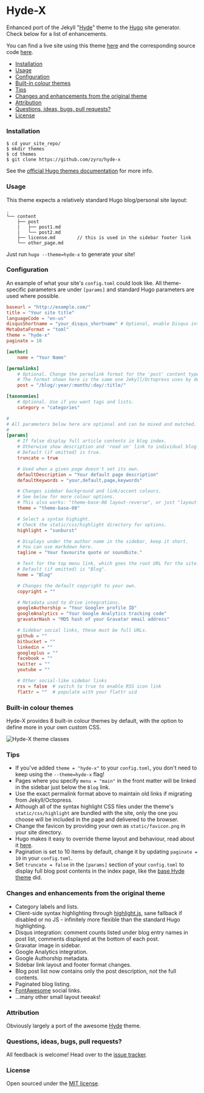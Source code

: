 Hyde-X
======

Enhanced port of the Jekyll "[Hyde](https://github.com/poole/hyde)" theme to the [Hugo](http://gohugo.io) site generator. Check below for a list of enhancements.

You can find a live site using this theme [here](http://andreimihu.com) and the corresponding source code [here](https://github.com/zyro/andreimihu.com).

* [Installation](#installation)
* [Usage](#usage)
* [Configuration](#configuration)
* [Built-in colour themes](#built-in-colour-themes)
* [Tips](#tips)
* [Changes and enhancements from the original theme](#changes-and-enhancements-from-the-original-theme)
* [Attribution](#attribution)
* [Questions, ideas, bugs, pull requests?](#questions-ideas-bugs-pull-requests)
* [License](#license)

### Installation

```
$ cd your_site_repo/
$ mkdir themes
$ cd themes
$ git clone https://github.com/zyro/hyde-x
```

See the [official Hugo themes documentation](http://gohugo.io/themes/installing) for more info.

### Usage

This theme expects a relatively standard Hugo blog/personal site layout:
```
.
└── content
    ├── post
    |   ├── post1.md
    |   └── post2.md
    ├── license.md        // this is used in the sidebar footer link
    └── other_page.md
```

Just run `hugo --theme=hyde-x` to generate your site!

### Configuration

An example of what your site's `config.toml` could look like. All theme-specific parameters are under `[params]` and standard Hugo parameters are used where possible.

``` toml
baseurl = "http://example.com/"
title = "Your site title"
languageCode = "en-us"
disqusShortname = "your_disqus_shortname" # Optional, enable Disqus integration
MetaDataFormat = "toml"
theme = "hyde-x"
paginate = 10

[author]
    name = "Your Name"

[permalinks]
    # Optional. Change the permalink format for the 'post' content type.
    # The format shown here is the same one Jekyll/Octopress uses by default.
    post = "/blog/:year/:month/:day/:title/"

[taxonomies]
    # Optional. Use if you want tags and lists.
    category = "categories"

#
# All parameters below here are optional and can be mixed and matched.
#
[params]
    # If false display full article contents in blog index.
    # Otherwise show description and 'read on' link to individual blog post page.
    # Default (if omitted) is true.
    truncate = true

    # Used when a given page doesn't set its own.
    defaultDescription = "Your default page description"
    defaultKeywords = "your,default,page,keywords"

    # Changes sidebar background and link/accent colours.
    # See below for more colour options.
    # This also works: "theme-base-08 layout-reverse", or just "layout-reverse".
    theme = "theme-base-08"

    # Select a syntax highight.
    # Check the static/css/highlight directory for options.
    highlight = "sunburst"

    # Displays under the author name in the sidebar, keep it short.
    # You can use markdown here.
    tagline = "Your favourite quote or soundbite."

    # Text for the top menu link, which goes the root URL for the site.
    # Default (if omitted) is "Blog".
    home = "Blog"

    # Changes the default copyright to your own.
    copyright = ""

    # Metadata used to drive integrations.
    googleAuthorship = "Your Google+ profile ID"
    googleAnalytics = "Your Google Analytics tracking code"
    gravatarHash = "MD5 hash of your Gravatar email address"

    # Sidebar social links, these must be full URLs.
    github = ""
    bitbucket = ""
    linkedin = ""
    googleplus = ""
    facebook = ""
    twitter = ""
    youtube = ""

    # Other social-like sidebar links
    rss = false  # switch to true to enable RSS icon link
    flattr = ""  # populate with your flattr uid
```

### Built-in colour themes

Hyde-X provides 8 built-in colour themes by default, with the option to define more in your own custom CSS.

![Hyde-X theme classes](https://github.com/zyro/hyde-x/blob/master/images/theme-colours.png)

### Tips

* If you've added `theme = "hyde-x"` to your `config.toml`, you don't need to keep using the `--theme=hyde-x` flag!
* Pages where you specify `menu = "main"` in the front matter will be linked in the sidebar just below the `Blog` link.
* Use the exact permalink format above to maintain old links if migrating from Jekyll/Octopress.
* Although all of the syntax highlight CSS files under the theme's `static/css/highlight` are bundled with the site, only the one you choose will be included in the page and delivered to the browser.
* Change the favicon by providing your own as `static/favicon.png` in your site directory.
* Hugo makes it easy to override theme layout and behaviour, read about it [here](http://gohugo.io/themes/customizing).
* Pagination is set to 10 items by default, change it by updating `paginate = 10` in your `config.toml`.
* Set `truncate = false` in the `[params]` section of your `config.toml` to display full blog post contents in the index page, like the [base Hyde theme](https://github.com/poole/hyde) did.

### Changes and enhancements from the original theme

* Category labels and lists.
* Client-side syntax highlighting through [highlight.js](https://highlightjs.org/), sane fallback if disabled or no JS - infinitely more flexible than the standard Hugo highlighting.
* Disqus integration: comment counts listed under blog entry names in post list, comments displayed at the bottom of each post.
* Gravatar image in sidebar.
* Google Analytics integration.
* Google Authorship metadata.
* Sidebar link layout and footer format changes.
* Blog post list now contains only the post description, not the full contents.
* Paginated blog listing.
* [FontAwesome](http://fortawesome.github.io/Font-Awesome) social links.
* ...many other small layout tweaks!

### Attribution

Obviously largely a port of the awesome [Hyde](https://github.com/poole/hyde) theme.

### Questions, ideas, bugs, pull requests?

All feedback is welcome! Head over to the [issue tracker](https://github.com/zyro/hyde-x/issues).

### License

Open sourced under the [MIT license](https://github.com/zyro/hyde-x/blob/master/LICENSE).
